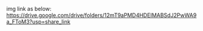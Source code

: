 img link as below:
https://drive.google.com/drive/folders/12mT9aPMD4HDEIMABSdJ2PwWA9a_FToM3?usp=share_link